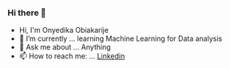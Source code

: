 ### Hi there 👋


- Hi, I'm Onyedika Obiakarije
- 🌱 I’m currently ... learning Machine Learning for Data analysis
- 💬 Ask me about ... Anything
- 📫 How to reach me: ... [Linkedin](www.linkedin.com/in/onyedika-obiakarije-a907b1203)

